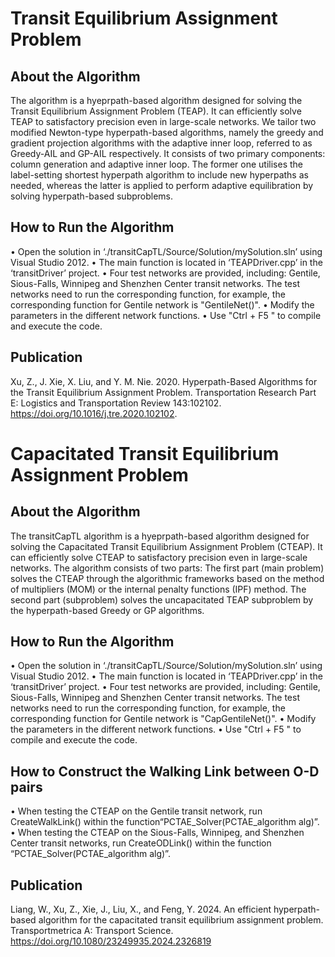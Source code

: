 # Transit Equilibrium Assignment Problem
## About the Algorithm
The algorithm is a hyeprpath-based algorithm designed for solving the Transit Equilibrium Assignment Problem (TEAP). It can efficiently solve TEAP to satisfactory precision even in large-scale networks. We tailor two modified Newton-type hyperpath-based algorithms, namely the greedy and gradient projection algorithms with the adaptive inner loop, referred to as Greedy-AIL and GP-AIL respectively. It consists of two primary components: column generation and adaptive inner loop. The former one utilises the label-setting shortest hyperpath algorithm to include new hyperpaths as needed, whereas the latter is applied to perform adaptive equilibration by solving hyperpath-based subproblems. 

## How to Run the Algorithm
•	Open the solution in ‘./transitCapTL/Source/Solution/mySolution.sln’ using Visual Studio 2012.
•	The main function is located in ‘TEAPDriver.cpp’ in the ‘transitDriver’ project.
•	Four test networks are provided, including: Gentile, Sious-Falls, Winnipeg and Shenzhen Center transit networks. The test networks need to run the corresponding function, for example, the corresponding function for Gentile network is "GentileNet()".
•	Modify the parameters in the different network functions.
•	Use "Ctrl + F5 " to compile and execute the code.

## Publication
Xu, Z., J. Xie, X. Liu, and Y. M. Nie. 2020. Hyperpath-Based Algorithms for the Transit Equilibrium Assignment Problem. Transportation Research Part E: Logistics and Transportation Review 143:102102. https://doi.org/10.1016/j.tre.2020.102102.

# Capacitated Transit Equilibrium Assignment Problem
## About the Algorithm
The transitCapTL algorithm is a hyeprpath-based algorithm designed for solving the Capacitated Transit Equilibrium Assignment Problem (CTEAP). It can efficiently solve CTEAP to satisfactory precision even in large-scale networks. The algorithm consists of two parts:
The first part (main problem) solves the CTEAP through the algorithmic frameworks based on the method of multipliers (MOM) or the internal penalty functions (IPF) method.
The second part (subproblem) solves the uncapacitated TEAP subproblem by the hyperpath-based Greedy or GP algorithms.

## How to Run the Algorithm
•	Open the solution in ‘./transitCapTL/Source/Solution/mySolution.sln’ using Visual Studio 2012.
•	The main function is located in ‘TEAPDriver.cpp’ in the ‘transitDriver’ project.
•	Four test networks are provided, including: Gentile, Sious-Falls, Winnipeg and Shenzhen Center transit networks. The test networks need to run the corresponding function, for example, the corresponding function for Gentile network is "CapGentileNet()".
•	Modify the parameters in the different network functions.
•	Use "Ctrl + F5 " to compile and execute the code.

## How to Construct the Walking Link between O-D pairs
•	When testing the CTEAP on the Gentile transit network, run CreateWalkLink() within the function“PCTAE_Solver(PCTAE_algorithm alg)”.
•	When testing the CTEAP on the Sious-Falls, Winnipeg, and Shenzhen Center transit networks, run CreateODLink() within the function “PCTAE_Solver(PCTAE_algorithm alg)”.

## Publication
Liang, W., Xu, Z., Xie, J., Liu, X., and Feng, Y. 2024. An efficient hyperpath-based algorithm for the capacitated transit equilibrium assignment problem. Transportmetrica A: Transport Science. https://doi.org/10.1080/23249935.2024.2326819


